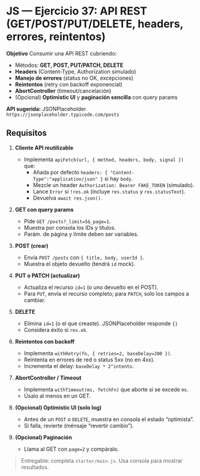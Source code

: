 # JS — Ejercicio 37: API REST (GET/POST/PUT/DELETE, headers, errores, reintentos)

**Objetivo**
Consumir una API REST cubriendo:

- Métodos: **GET, POST, PUT/PATCH, DELETE**
- **Headers** (Content-Type, Authorization simulado)
- **Manejo de errores** (status no OK, excepciones)
- **Reintentos** (retry con backoff exponencial)
- **AbortController** (timeout/cancelación)
- (Opcional) **Optimistic UI** y **paginación sencilla** con query params

**API sugerida:** JSONPlaceholder  
`https://jsonplaceholder.typicode.com/posts`

## Requisitos

1. **Cliente API reutilizable**

   - Implementa `apiFetch(url, { method, headers, body, signal })` que:
     - Añada por defecto `headers: { "Content-Type":"application/json" }` si hay `body`.
     - Mezcle un header `Authorization: Bearer FAKE_TOKEN` (simulado).
     - Lance `Error` si `!res.ok` (incluye `res.status` y `res.statusText`).
     - Devuelva `await res.json()`.

2. **GET con query params**

   - Pide `GET /posts?_limit=5&_page=1`.
   - Muestra por consola los IDs y títulos.
   - Parám. de página y límite deben ser variables.

3. **POST (crear)**

   - Envía `POST /posts` con `{ title, body, userId }`.
   - Muestra el objeto devuelto (tendrá `id` mock).

4. **PUT o PATCH (actualizar)**

   - Actualiza el recurso `id=1` (o uno devuelto en el POST).
   - Para `PUT`, envía el recurso completo; para `PATCH`, solo los campos a cambiar.

5. **DELETE**

   - Elimina `id=1` (o el que creaste). JSONPlaceholder responde `{}`
   - Considera éxito si `res.ok`.

6. **Reintentos con backoff**

   - Implementa `withRetry(fn, { retries=2, baseDelay=200 })`.
   - Reintenta en errores de red o status 5xx (no en 4xx).
   - Incrementa el delay: `baseDelay * 2^intento`.

7. **AbortController / Timeout**

   - Implementa `withTimeout(ms, fetchFn)` que aborte si se excede `ms`.
   - Úsalo al menos en un GET.

8. **(Opcional) Optimistic UI (solo log)**

   - Antes de un `POST` o `DELETE`, muestra en consola el estado “optimista”.
   - Si falla, revierte (ménsaje “revertir cambio”).

9. **(Opcional) Paginación**
   - Llama al GET con `page=2` y compáralo.

> Entregable: completa `starter/main.js`. Usa consola para mostrar resultados.
